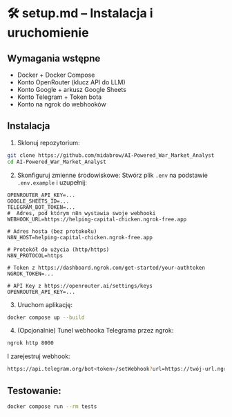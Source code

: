 # 🛠 setup.md – Instalacja i uruchomienie

## Wymagania wstępne

* Docker + Docker Compose
* Konto OpenRouter (klucz API do LLM)
* Konto Google + arkusz Google Sheets
* Konto Telegram + Token bota
* Konto na ngrok do webhooków

## Instalacja

1. Sklonuj repozytorium:

```bash
git clone https://github.com/midabrow/AI-Powered_War_Market_Analyst
cd AI-Powered_War_Market_Analyst
```

2. Skonfiguruj zmienne środowiskowe:
   Stwórz plik `.env` na podstawie `.env.example` i uzupełnij:

```
OPENROUTER_API_KEY=...
GOOGLE_SHEETS_ID=...
TELEGRAM_BOT_TOKEN=...
#  Adres, pod którym n8n wystawia swoje webhooki
WEBHOOK_URL=https://helping-capital-chicken.ngrok-free.app

# Adres hosta (bez protokołu) 
N8N_HOST=helping-capital-chicken.ngrok-free.app

# Protokół do użycia (http/https)
N8N_PROTOCOL=https

# Token z https://dashboard.ngrok.com/get-started/your-authtoken
NGROK_TOKEN=...

# API Key z https://openrouter.ai/settings/keys
OPENROUTER_API_KEY=...
```

3. Uruchom aplikację:

```bash
docker compose up --build
```

4. (Opcjonalnie) Tunel webhooka Telegrama przez ngrok:

```bash
ngrok http 8000
```

I zarejestruj webhook:

```bash
https://api.telegram.org/bot<token>/setWebhook?url=https://twój-url.ngrok.io/webhook
```

## Testowanie:

```bash
docker compose run --rm tests
```